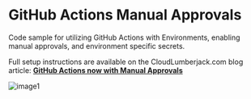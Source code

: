   # GitHub Actions Manual Approvals

Code sample for utilizing GitHub Actions with Environments, enabling manual approvals, and environment specific secrets.

Full setup instructions are available on the CloudLumberjack.com blog article: [**GitHub Actions now with Manual Approvals**](https://cloudlumberjack.com/posts/github-actions-approvals/)

![image1](https://cloudlumberjack.com/assets/img/gh-approvals/notification1.png)
